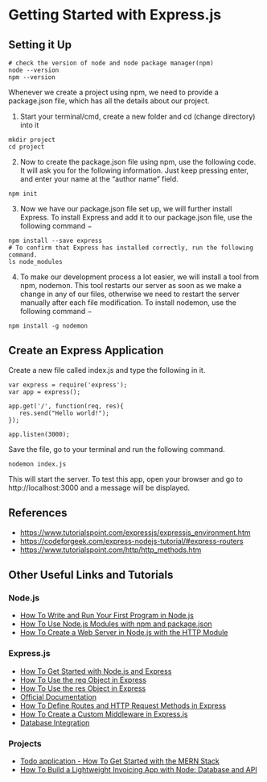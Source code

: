 # Getting Started with Express.js

## Setting it Up

```
# check the version of node and node package manager(npm)
node --version
npm --version
```

Whenever we create a project using npm, we need to provide a package.json file, which has all the details about our project.

1. Start your terminal/cmd, create a new folder and cd (change directory) into it

```
mkdir project
cd project
```

2. Now to create the package.json file using npm, use the following code. It will ask you for the following information. Just keep pressing enter, and enter your name at the “author name” field.

```
npm init
```

3. Now we have our package.json file set up, we will further install Express. To install Express and add it to our package.json file, use the following command −

```
npm install --save express
# To confirm that Express has installed correctly, run the following command.
ls node_modules
```

4. To make our development process a lot easier, we will install a tool from npm, nodemon. This tool restarts our server as soon as we make a change in any of our files, otherwise we need to restart the server manually after each file modification. To install nodemon, use the following command −

```
npm install -g nodemon
```

## Create an Express Application

Create a new file called index.js and type the following in it.

```
var express = require('express');
var app = express();

app.get('/', function(req, res){
   res.send("Hello world!");
});

app.listen(3000);
```

Save the file, go to your terminal and run the following command.

```
nodemon index.js
```

This will start the server. To test this app, open your browser and go to http://localhost:3000 and a message will be displayed.

<!--
## Routers

We can perform various operations on routes using HTTP methods such as GET, POST, PUT, and DELETE.

The HTTP method is supplied in the request and specifies the operation that the client has requested. The following table lists the most used HTTP methods −

| S. No. | Method | Description |
| ------ | ------ | ----------- |
| 1      | GET    | The GET method requests a representation of the specified resource. Requests using GET should only retrieve data and should have no other effect.                                                       |
| 2      | POST   | The POST method requests that the server accept the data enclosed in the request as a new object/entity of the resource identified by the URI.                                                          |
| 3      | PUT    | The PUT method requests that the server accept the data enclosed in the request as a modification to existing object identified by the URI. If it does not exist then the PUT method should create one. |
| 4      | DELETE | The DELETE method requests that the server delete the specified resource. |


```
const express = require('express');
const app = express();
const router = express.Router();

router.get('/home', (req,res) => {
  res.send('Hello World, This is home router');
});

router.get('/profile', (req,res) => {
  res.send('
    Hello World, This is profile router
  ');
});

router.get('/login', (req,res) => {
  res.send('
    Hello World, This is login router
  ');
});

router.get('/logout', (req,res) => {
  res.send('
   Hello World, This is logout router
  ');
});

app.use('/', router);

app.listen(process.env.port || 3000);

console.log('Web Server is listening at port '+ (process.env.port || 3000));

```

run the code using the following command.

```
node app.js
```

You should see the following message in the terminal.

```
Web Server is listening at port 3000
```
-->

## References
- https://www.tutorialspoint.com/expressjs/expressjs_environment.htm
- https://codeforgeek.com/express-nodejs-tutorial/#express-routers
- https://www.tutorialspoint.com/http/http_methods.htm


## Other Useful Links and Tutorials

### Node.js
- [How To Write and Run Your First Program in Node.js](https://www.digitalocean.com/community/tutorials/how-to-write-and-run-your-first-program-in-node-js)
- [How To Use Node.js Modules with npm and package.json](https://www.digitalocean.com/community/tutorials/how-to-use-node-js-modules-with-npm-and-package-json)
- [How To Create a Web Server in Node.js with the HTTP Module](https://www.digitalocean.com/community/tutorials/how-to-create-a-web-server-in-node-js-with-the-http-module)

### Express.js
- [How To Get Started with Node.js and Express](https://www.digitalocean.com/community/tutorials/nodejs-express-basics)
- [How To Use the req Object in Express](https://www.digitalocean.com/community/tutorials/nodejs-req-object-in-expressjs)
- [How To Use the res Object in Express](https://www.digitalocean.com/community/tutorials/nodejs-res-object-in-expressjs)
- [Official Documentation](https://expressjs.com/en/api.html#express)
- [How To Define Routes and HTTP Request Methods in Express](https://www.digitalocean.com/community/tutorials/nodejs-express-routing)
- [How To Create a Custom Middleware in Express.js](https://www.digitalocean.com/community/tutorials/nodejs-creating-your-own-express-middleware)
- [Database Integration](https://www.tutorialspoint.com/expressjs/expressjs_database.htm)

### Projects
- [Todo application - How To Get Started with the MERN Stack](https://www.digitalocean.com/community/tutorials/getting-started-with-the-mern-stack)
- [How To Build a Lightweight Invoicing App with Node: Database and API](https://www.digitalocean.com/community/tutorials/how-to-build-a-lightweight-invoicing-app-with-node-database-and-api)
